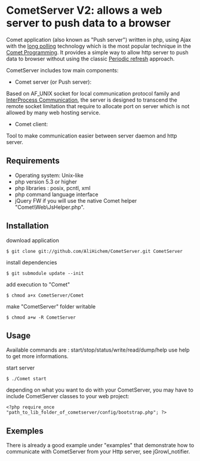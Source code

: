 CometServer V2: allows a web server to push data to a browser
==========================================================

Comet application (also known as "Push server") written in php, using Ajax with the [long polling](http://en.wikipedia.org/wiki/Push_technology#Long_polling) technology 
which is the most popular technique in the [Comet Programming](http://en.wikipedia.org/wiki/Comet_%28programming%29). It provides a simple way to allow http server to
push data to browser without using the classic [Periodic refresh](http://ajaxpatterns.org/Periodic_Refresh) approach.

CometServer includes tow main components:

 * Comet server (or Push server):
  
  Based on AF_UNIX socket for local communication protocol family and [InterProcess Communication](http://en.wikipedia.org/wiki/Inter-process_communication), the server 
is designed to transcend the remote socket limitation that require to allocate port on server which is not allowed 
by many web hosting service.

 * Comet client:

  Tool to make communication easier between server daemon and http server.

Requirements
-----------

 * Operating system: Unix-like
 * php version 5.3 or higher  
 * php libraries : posix, pcntl, xml
 * php command language interface 
 * jQuery FW if you will use the native Comet helper "Comet\Web\JsHelper.php".

Installation
-----------

download application

    $ git clone git://github.com/AliHichem/CometServer.git CometServer
    
install dependencies

    $ git submodule update --init

add execution to "Comet"

    $ chmod a+x CometServer/Comet

make "CometServer" folder writable 

    $ chmod a+w -R CometServer

Usage
-----

Available commands are : start/stop/status/write/read/dump/help
use help to get more informations.
 
start server

    $ ./Comet start

depending on what you want to do with your CometServer, you may have to include CometServer classes to your 
web project:

    <?php require_once "path_to_lib_folder_of_cometserver/config/bootstrap.php"; ?>

Exemples
-------

There is already a good example under "examples" that demonstrate how to communicate with CometServer from your 
Http server, see jGrowl_notifier.
